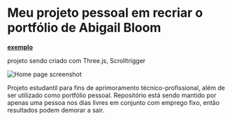 # Meu projeto pessoal em recriar o portfólio de Abigail Bloom

**[exemplo](https://abigail-bloom-portolio-bokoko33.vercel.app/)**

projeto sendo criado com Three.js, Scrolltrigger

![Home page screenshot](public/social/image.png?raw=true "Exemplo de resultado final")

Projeto estudantil para fins de aprimoramento técnico-profissional, além de ser utilizado como portfólio pessoal.
Repositório está sendo mantido por apenas uma pessoa nos dias livres em conjunto com emprego fixo, então resultados podem demorar a sair.